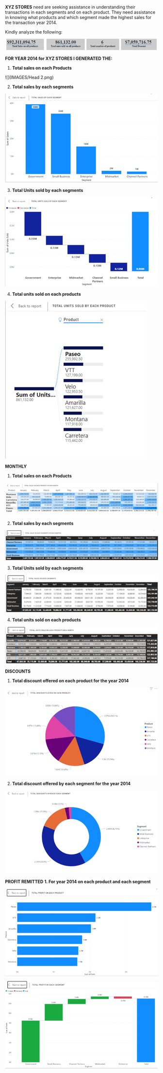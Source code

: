 
**XYZ STORES** need are seeking assistance in  understanding their transactions in each segments and on each product. 
They need assistance in knowing what products and which segment made the highest sales  for the transaction year 2014.

Kindly analyze the following:

![](IMAGES/head1.png)


**FOR YEAR 2014 for XYZ STORES I GENERATED THE:**

1.	**Total sales on each Products**

![](IMAGES/Head 2.png)

2.	**Total sales by each segments**

![](https://github.com/Olaniran-Damilare/Damy/blob/main/IMAGES/Head%203.png)

3.	**Total Units sold by each segments**

![](https://github.com/Olaniran-Damilare/Damy/blob/main/IMAGES/Head%205.png)

4.	**Total units sold on each products** 

![](https://github.com/Olaniran-Damilare/Damy/blob/main/IMAGES/Head%204.png)



**MONTHLY**
1. **Total sales on each Products** 

![](https://github.com/Olaniran-Damilare/Damy/blob/main/IMAGES/Head%208.PNG)

2. **Total sales by each segments**

![](https://github.com/Olaniran-Damilare/Damy/blob/main/IMAGES/Head%2011.PNG)

3. **Total Units sold by each segments**

![](https://github.com/Olaniran-Damilare/Damy/blob/main/IMAGES/Head%2010.PNG)

4. **Total units sold on each products**

![](https://github.com/Olaniran-Damilare/Damy/blob/main/IMAGES/Head%209.PNG)


**DISCOUNTS**
1. **Total discount offered on each product for the year 2014**

![](https://github.com/Olaniran-Damilare/Damy/blob/main/IMAGES/Head%206.png)

2. **Total discount offered by each segment for the year 2014**

![](https://github.com/Olaniran-Damilare/Damy/blob/main/IMAGES/Head%207.png)


**PROFIT REMITTED**
**1. For year 2014 on each product and each segment**

![](https://github.com/Olaniran-Damilare/Damy/blob/main/IMAGES/Head%2012.PNG)


![](https://github.com/Olaniran-Damilare/Damy/blob/main/IMAGES/Head%2013.PNG)
